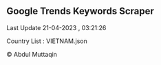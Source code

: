 

## Google Trends Keywords Scraper 
 
Last Update 21-04-2023 , 03:21:26

Country List :
VIETNAM.json



© Abdul Muttaqin 
